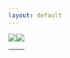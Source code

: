 ```yaml
---
layout: default
---
```


<table class="pure-table pure-table-bordered">
    <thead>
        <tr>
            <img class="img" src="{{ '/assets/img1.jpg' | relative_url }}">
            <img class="img" src="{{ '/assets/img2.jpg' | relative_url }}">
            <th></th>
            <th></th>
        </tr>
    </thead>
</table>
